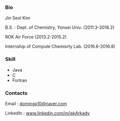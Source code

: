 ### Bio


Jin Seol Kim

B.S. : Dept. of Chemistry, Yonsei Univ. (2011.3-2018.2)

ROK Air Force (2013.2-2015.2)

Internship of Compute Chemisrty Lab. (2016.6-2016.8)


### Skill


- Java 
- C
- Fortran


### Contacts

Email : domingo10@naver.com

LinkedIn : www.linkedin.com/in/jskArkady
